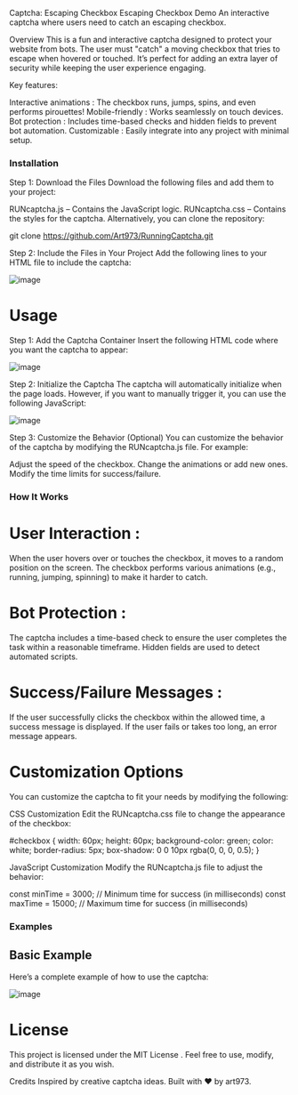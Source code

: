 Captcha: Escaping Checkbox
Escaping Checkbox Demo
An interactive captcha where users need to catch an escaping checkbox.

Overview
This is a fun and interactive captcha designed to protect your website from bots. The user must "catch" a moving checkbox that tries to escape when hovered or touched. It’s perfect for adding an extra layer of security while keeping the user experience engaging.

Key features:

Interactive animations : The checkbox runs, jumps, spins, and even performs pirouettes!
Mobile-friendly : Works seamlessly on touch devices.
Bot protection : Includes time-based checks and hidden fields to prevent bot automation.
Customizable : Easily integrate into any project with minimal setup.
### Installation

Step 1: Download the Files
Download the following files and add them to your project:

RUNcaptcha.js – Contains the JavaScript logic.
RUNcaptcha.css – Contains the styles for the captcha.
Alternatively, you can clone the repository:

git clone https://github.com/Art973/RunningCaptcha.git

Step 2: Include the Files in Your Project
Add the following lines to your HTML file to include the captcha:

![image](https://github.com/user-attachments/assets/9f77b382-d7cd-41e9-9aef-0b3b60370ab5)


# Usage
Step 1: Add the Captcha Container
Insert the following HTML code where you want the captcha to appear:

![image](https://github.com/user-attachments/assets/8aca5f38-984f-4fa0-ab64-e809568463ec)


Step 2: Initialize the Captcha
The captcha will automatically initialize when the page loads. However, if you want to manually trigger it, you can use the following JavaScript:

![image](https://github.com/user-attachments/assets/cd07cd3c-e5c7-4ee4-9cb8-f2014a9ac5dc)


Step 3: Customize the Behavior (Optional)
You can customize the behavior of the captcha by modifying the RUNcaptcha.js file. For example:

Adjust the speed of the checkbox.
Change the animations or add new ones.
Modify the time limits for success/failure.

### How It Works
# User Interaction :
When the user hovers over or touches the checkbox, it moves to a random position on the screen.
The checkbox performs various animations (e.g., running, jumping, spinning) to make it harder to catch.

# Bot Protection :

The captcha includes a time-based check to ensure the user completes the task within a reasonable timeframe.
Hidden fields are used to detect automated scripts.

# Success/Failure Messages :

If the user successfully clicks the checkbox within the allowed time, a success message is displayed.
If the user fails or takes too long, an error message appears.

# Customization Options
You can customize the captcha to fit your needs by modifying the following:

CSS Customization
Edit the RUNcaptcha.css file to change the appearance of the checkbox:

#checkbox {
    width: 60px;
    height: 60px;
    background-color: green;
    color: white;
    border-radius: 5px;
    box-shadow: 0 0 10px rgba(0, 0, 0, 0.5);
}

JavaScript Customization
Modify the RUNcaptcha.js file to adjust the behavior:

const minTime = 3000; // Minimum time for success (in milliseconds)
const maxTime = 15000; // Maximum time for success (in milliseconds)

### Examples
## Basic Example
Here’s a complete example of how to use the captcha:

![image](https://github.com/user-attachments/assets/a0244a23-3959-4243-b69a-c3e0b1e6846e)


# License
This project is licensed under the MIT License . Feel free to use, modify, and distribute it as you wish.

Credits
Inspired by creative captcha ideas.
Built with ❤️ by art973.
